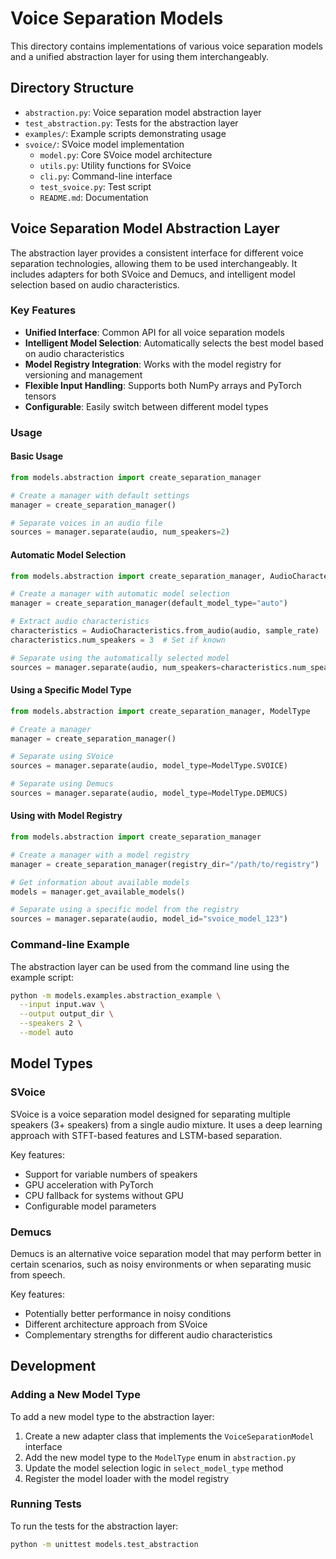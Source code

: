 # Voice Separation Models

This directory contains implementations of various voice separation models and a unified abstraction layer for using them interchangeably.

## Directory Structure

- `abstraction.py`: Voice separation model abstraction layer
- `test_abstraction.py`: Tests for the abstraction layer
- `examples/`: Example scripts demonstrating usage
- `svoice/`: SVoice model implementation
  - `model.py`: Core SVoice model architecture
  - `utils.py`: Utility functions for SVoice
  - `cli.py`: Command-line interface
  - `test_svoice.py`: Test script
  - `README.md`: Documentation

## Voice Separation Model Abstraction Layer

The abstraction layer provides a consistent interface for different voice separation technologies, allowing them to be used interchangeably. It includes adapters for both SVoice and Demucs, and intelligent model selection based on audio characteristics.

### Key Features

- **Unified Interface**: Common API for all voice separation models
- **Intelligent Model Selection**: Automatically selects the best model based on audio characteristics
- **Model Registry Integration**: Works with the model registry for versioning and management
- **Flexible Input Handling**: Supports both NumPy arrays and PyTorch tensors
- **Configurable**: Easily switch between different model types

### Usage

#### Basic Usage

```python
from models.abstraction import create_separation_manager

# Create a manager with default settings
manager = create_separation_manager()

# Separate voices in an audio file
sources = manager.separate(audio, num_speakers=2)
```

#### Automatic Model Selection

```python
from models.abstraction import create_separation_manager, AudioCharacteristics, ModelType

# Create a manager with automatic model selection
manager = create_separation_manager(default_model_type="auto")

# Extract audio characteristics
characteristics = AudioCharacteristics.from_audio(audio, sample_rate)
characteristics.num_speakers = 3  # Set if known

# Separate using the automatically selected model
sources = manager.separate(audio, num_speakers=characteristics.num_speakers)
```

#### Using a Specific Model Type

```python
from models.abstraction import create_separation_manager, ModelType

# Create a manager
manager = create_separation_manager()

# Separate using SVoice
sources = manager.separate(audio, model_type=ModelType.SVOICE)

# Separate using Demucs
sources = manager.separate(audio, model_type=ModelType.DEMUCS)
```

#### Using with Model Registry

```python
from models.abstraction import create_separation_manager

# Create a manager with a model registry
manager = create_separation_manager(registry_dir="/path/to/registry")

# Get information about available models
models = manager.get_available_models()

# Separate using a specific model from the registry
sources = manager.separate(audio, model_id="svoice_model_123")
```

### Command-line Example

The abstraction layer can be used from the command line using the example script:

```bash
python -m models.examples.abstraction_example \
  --input input.wav \
  --output output_dir \
  --speakers 2 \
  --model auto
```

## Model Types

### SVoice

SVoice is a voice separation model designed for separating multiple speakers (3+ speakers) from a single audio mixture. It uses a deep learning approach with STFT-based features and LSTM-based separation.

Key features:
- Support for variable numbers of speakers
- GPU acceleration with PyTorch
- CPU fallback for systems without GPU
- Configurable model parameters

### Demucs

Demucs is an alternative voice separation model that may perform better in certain scenarios, such as noisy environments or when separating music from speech.

Key features:
- Potentially better performance in noisy conditions
- Different architecture approach from SVoice
- Complementary strengths for different audio characteristics

## Development

### Adding a New Model Type

To add a new model type to the abstraction layer:

1. Create a new adapter class that implements the `VoiceSeparationModel` interface
2. Add the new model type to the `ModelType` enum in `abstraction.py`
3. Update the model selection logic in `select_model_type` method
4. Register the model loader with the model registry

### Running Tests

To run the tests for the abstraction layer:

```bash
python -m unittest models.test_abstraction